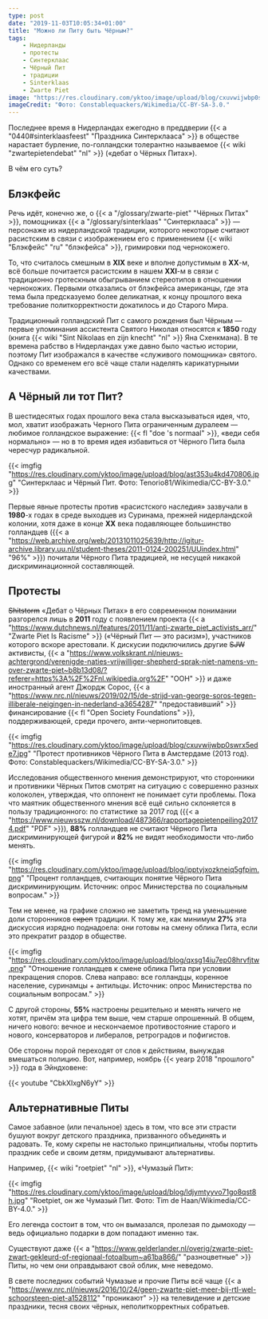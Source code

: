 ```yaml
---
type: post
date: "2019-11-03T10:05:34+01:00"
title: "Можно ли Питу быть Чёрным?"
tags:
    - Нидерланды
    - протесты
    - Синтерклаас
    - Чёрный Пит
    - традиции
    - Sinterklaas
    - Zwarte Piet
image: "https://res.cloudinary.com/yktoo/image/upload/blog/cxuvwijwbp0swrx5ede7.jpg"
imageCredit: "Фото: Constablequackers/Wikimedia/CC-BY-SA-3.0."
---
```


Последнее время в Нидерландах ежегодно в преддверии {{< a "0440#sinterklaasfeest" "Праздника Синтерклааса" >}} в обществе нарастает бурление, по-голландски толерантно называемое {{< wiki "zwartepietendebat" "nl" >}} («дебат о Чёрных Питах»).

В чём его суть?

<!--more-->

## Блэкфейс

Речь идёт, конечно же, о {{< a "/glossary/zwarte-piet" "Чёрных Питах" >}}, помощниках {{< a "/glossary/sinterklaas" "Синтерклааса" >}} — персонаже из нидерландской традиции, которого некоторые считают расистским в связи с изображением его с применением {{< wiki "Блэкфейс" "ru" "блэкфейса" >}}, гримировки под чернокожего.

То, что считалось смешным в **XIX** веке и вполне допустимым в **XX**-м, всё больше почитается расистским в нашем **XXI**-м в связи с традиционно гротескным обыгрыванием стереотипов в отношении чернокожих. Первыми отказались от блэкфейса американцы, где эта тема была предсказуемо более деликатная, к концу прошлого века требование политкорректности докатилось и до Старого Мира.

Традиционный голландский Пит с самого рождения был Чёрным — первые упоминания ассистента Святого Николая относятся к **1850** году (книга {{< wiki "Sint Nikolaas en zijn knecht" "nl" >}} Яна Схенкмана). В те времена рабство в Нидерландах уже давно было частью истории, поэтому Пит изображался в качестве «служивого помощника» святого. Однако со временем его всё чаще стали наделять карикатурными качествами.

## А Чёрный ли тот Пит?

В шестидесятых годах прошлого века стала высказываться идея, что, мол, хватит изображать Черного Пита ограниченным дуралеем — любимое голландское выражение: {{< fl "doe 's normaal" >}}, «веди себя нормально» — но в то время идея избавиться от Чёрного Пита была чересчур радикальной.

{{< imgfig "https://res.cloudinary.com/yktoo/image/upload/blog/ast353u4kd470806.jpg" "Синтерклаас и Чёрный Пит. Фото: Tenorio81/Wikimedia/CC-BY-3.0." >}}

Первые явные протесты против «расистского наследия» зазвучали в **1980**-х годах в среде выходцев из Суринама, прежней нидерландской колонии, хотя даже в конце **XX** века подавляющее большинство голландцев ({{< a "https://web.archive.org/web/20131011025639/http://igitur-archive.library.uu.nl/student-theses/2011-0124-200251/UUindex.html" "96%" >}}) почитали Чёрного Пита традицией, не несущей никакой дискриминационной составляющей.

## Протесты

~~Shitstorm~~ «Дебат о Чёрных Питах» в его современном понимании разгорелся лишь в **2011** году с появлением проекта {{< a "https://www.dutchnews.nl/features/2011/11/anti-zwarte_piet_activists_arr/" "Zwarte Piet Is Racisme" >}} («Чёрный Пит — это расизм»), участников которого вскоре арестовали. К дискусии подключились другие ~~SJW~~ активисты, {{< a "https://www.volkskrant.nl/nieuws-achtergrond/verenigde-naties-vrijwilliger-shepherd-sprak-niet-namens-vn-over-zwarte-piet~b8b13d08/?referer=https%3A%2F%2Fnl.wikipedia.org%2F" "ООН" >}} и даже иностранный агент Джордж Сорос, {{< a "https://www.nrc.nl/nieuws/2019/02/15/de-strijd-van-george-soros-tegen-illiberale-neigingen-in-nederland-a3654287" "предоставивший" >}} финансирование {{< fl "Open Society Foundations" >}}, поддерживающей, среди прочего, анти-чернопитовцев.

{{< imgfig "https://res.cloudinary.com/yktoo/image/upload/blog/cxuvwijwbp0swrx5ede7.jpg" "Протест противников Чёрного Пита в Амстердаме (2013 год). Фото: Constablequackers/Wikimedia/CC-BY-SA-3.0." >}}

Исследования общественного мнения демонстрируют, что сторонники и противники Чёрных Питов смотрят на ситуацию с совершенно разных колоколен, утверждая, что оппонент не понимает сути проблемы. Пока что маятник общественного мнения всё ещё сильно склоняется в пользу традиционного: по статистике за 2017 год ({{< a "https://www.nieuwsszw.nl/download/487366/rapportagepietenpeiling20174.pdf" "PDF" >}}), **88%** голландцев не считают Чёрного Пита дискриминирующей фигурой и **82%** не видят необходимости что-либо менять.

{{< imgfig "https://res.cloudinary.com/yktoo/image/upload/blog/ipptyjxozkneiq5gfpim.png" "Процент голландцев, считающих понятие Чёрного Пита дискриминирующим. Источник: опрос Министерства по социальным вопросам." >}}

Тем не менее, на графике сложно не заметить тренд на уменьшение доли сторонников ~~скреп~~ традиции. К тому же, как минимум **27%** эта дискуссия изрядно поднадоела: они готовы на смену облика Пита, если это прекратит раздор в обществе.

{{< imgfig "https://res.cloudinary.com/yktoo/image/upload/blog/qxsg14iu7ep08hrvfjtw.png" "Отношение голландцев к смене облика Пита при условии прекращения споров. Слева направо: все голландцы, коренное население, суринамцы + антильцы. Источник: опрос Министерства по социальным вопросам." >}}

С другой стороны, **55%** настроены решительно и менять ничего не хотят, причём эта цифра тем выше, чем старше опрошенный. В общем, ничего нового: вечное и нескончаемое противостояние старого и нового, консерваторов и либералов, ретроградов и пофигистов.

Обе стороны порой переходят от слов к действиям, вынуждая вмешаться полицию. Вот, например, ноябрь {{< yearp 2018 "прошлого" >}} года в Эйндховене:

{{< youtube "CbkXIxgN6yY" >}}

## Альтернативные Питы

Самое забавное (или печальное) здесь в том, что все эти страсти бушуют вокруг детского праздника, призванного объединять и радовать. Те, кому скрепы не настолько принципиальны, чтобы портить праздник себе и своим детям, придумывают альтернативы.

Например, {{< wiki "roetpiet" "nl" >}}, «Чумазый Пит»:

{{< imgfig "https://res.cloudinary.com/yktoo/image/upload/blog/ldjymtyyvo71go8qst8h.jpg" "Roetpiet, он же Чумазый Пит. Фото: Tim de Haan/Wikimedia/CC-BY-4.0." >}}

Его легенда состоит в том, что он вымазался, пролезая по дымоходу — ведь официально подарки в дом попадают именно так.

Существуют даже {{< a "https://www.gelderlander.nl/overig/zwarte-piet-zwart-gekleurd-of-regionaal-fotoalbum~a61ba866/" "разноцветные" >}} Питы, но чем они оправдывают свой облик, мне неведомо.

В свете последних событий Чумазые и прочие Питы всё чаще {{< a "https://www.nrc.nl/nieuws/2016/10/24/geen-zwarte-piet-meer-bij-rtl-wel-schoorsteen-piet-a1528112" "проникают" >}} на телевидение и детские праздники, тесня своих чёрных, неполиткорректных собратьев.
